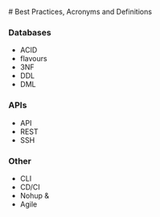 # Best Practices, Acronyms and Definitions

### Databases
- ACID 
- flavours
- 3NF
- DDL
- DML

### APIs
- API
- REST
- SSH


### Other
- CLI
- CD/CI
- Nohup &
- Agile